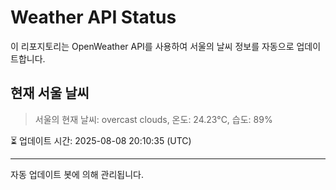 
# Weather API Status

이 리포지토리는 OpenWeather API를 사용하여 서울의 날씨 정보를 자동으로 업데이트합니다.

## 현재 서울 날씨
> 서울의 현재 날씨: overcast clouds, 온도: 24.23°C, 습도: 89%

⏳ 업데이트 시간: 2025-08-08 20:10:35 (UTC)

---
자동 업데이트 봇에 의해 관리됩니다.
